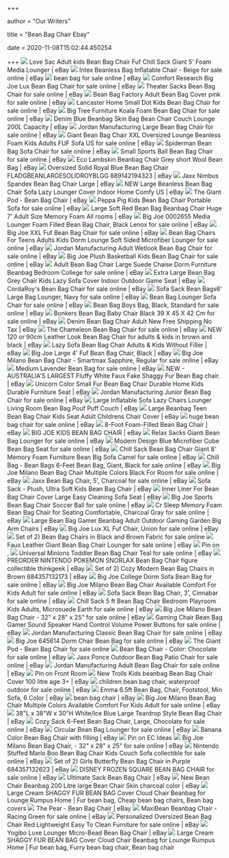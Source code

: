 +++
        
author = "Our Writers"
        
title = "Bean Bag Chair Ebay"
        
date = 2020-11-08T15:02:44.450254
        
+++
[ ![](https://i.ebayimg.com/images/g/3WUAAOSwYUdbTy3V/s-l300.jpg)](https://i.ebayimg.com/images/g/3WUAAOSwYUdbTy3V/s-l300.jpg) Love Sac Adult kids Bean Bag Chair Fuf Chill Sack Giant 5' Foam Media  Lounger | eBay
[ ![](https://i.ebayimg.com/images/g/8mUAAOSwvnddMkgv/s-l500.jpg)](https://i.ebayimg.com/images/g/8mUAAOSwvnddMkgv/s-l500.jpg) Intex Beanless Bag Inflatable Chair - Beige for sale online | eBay
[ ![](https://i.ebayimg.com/images/g/uVQAAOSwlSZeZepd/s-l1600.jpg)](https://i.ebayimg.com/images/g/uVQAAOSwlSZeZepd/s-l1600.jpg) bean bag for sale online | eBay
[ ![](https://i.ebayimg.com/images/g/9KUAAOSw6dtd2am6/s-l640.png)](https://i.ebayimg.com/images/g/9KUAAOSw6dtd2am6/s-l640.png) Comfort Research Big Joe Lux Bean Bag Chair for sale online | eBay
[ ![](https://i.ebayimg.com/images/g/IVMAAOSwGIJeJ1Nu/s-l640.jpg)](https://i.ebayimg.com/images/g/IVMAAOSwGIJeJ1Nu/s-l640.jpg) Theater Sacks Bean Bag Chair for sale online | eBay
[ ![](https://i.ebayimg.com/images/g/McQAAOSwPvVcj0Iv/s-l640.jpg)](https://i.ebayimg.com/images/g/McQAAOSwPvVcj0Iv/s-l640.jpg) Bean Bag Factory Adult Bean Bag Cover pink for sale online | eBay
[ ![](https://www.qiannipicture.com/pic/imgsgroup1/M00/04/B8/0ED78C8A98162726902A90C963D627BD93948F66A986CA35B675149855B9953314BE86B8E787F4449AA684B6935FC643A013.jpg)](https://www.qiannipicture.com/pic/imgsgroup1/M00/04/B8/0ED78C8A98162726902A90C963D627BD93948F66A986CA35B675149855B9953314BE86B8E787F4449AA684B6935FC643A013.jpg) Lancaster Home Small Dot Kids Bean Bag Chair for sale online | eBay
[ ![](https://i.ebayimg.com/images/g/2rEAAOSwW5Je1PR0/s-l400.jpg)](https://i.ebayimg.com/images/g/2rEAAOSwW5Je1PR0/s-l400.jpg) Big Tree Furniture Koala Foam Bean Bag Chair for sale online | eBay
[ ![](https://i.ebayimg.com/images/g/zowAAOSwZ4dZJrxM/s-l300.jpg)](https://i.ebayimg.com/images/g/zowAAOSwZ4dZJrxM/s-l300.jpg) Denim Blue Beanbag Skin Bag Bean Chair Couch Lounge 200L Capacity | eBay
[ ![](https://i.ebayimg.com/images/g/0DQAAOSwfZRdeI18/s-l640.jpg)](https://i.ebayimg.com/images/g/0DQAAOSwfZRdeI18/s-l640.jpg) Jordan Manufacturing Large Bean Bag Chair for sale online | eBay
[ ![](https://i.ebayimg.com/images/g/e8wAAOSwA3xcJgQP/s-l640.jpg)](https://i.ebayimg.com/images/g/e8wAAOSwA3xcJgQP/s-l640.jpg) Giant Bean Bag Chair XXL Oversized Lounge Beanless Foam Kids Adults FUF  Sofa US for sale online | eBay
[ ![](https://i.ebayimg.com/images/g/YtQAAOSwD~FfP39c/s-l640.jpg)](https://i.ebayimg.com/images/g/YtQAAOSwD~FfP39c/s-l640.jpg) Spiderman Bean Bag Sofa Chair for sale online | eBay
[ ![](https://i.ebayimg.com/images/g/W0YAAOSwkEFd7zhC/s-l640.jpg)](https://i.ebayimg.com/images/g/W0YAAOSwkEFd7zhC/s-l640.jpg) Small Sports Ball Bean Bag Chair for sale online | eBay
[ ![](https://i.ebayimg.com/images/g/ncAAAOSw2gxYySx6/s-l300.jpg)](https://i.ebayimg.com/images/g/ncAAAOSw2gxYySx6/s-l300.jpg) Eco Lambskin Beanbag Chair Grey short Wool Bean Bag | eBay
[ ![](https://d3d71ba2asa5oz.cloudfront.net/12012768/images/dg-bean-large-solid-roybl-gg.jpg)](https://d3d71ba2asa5oz.cloudfront.net/12012768/images/dg-bean-large-solid-roybl-gg.jpg) Oversized Solid Royal Blue Bean Bag Chair FLADGBEANLARGESOLIDROYBLGG  889142194323 | eBay
[ ![](https://i.ebayimg.com/images/g/auQAAOSwd1deOHcs/s-l300.jpg)](https://i.ebayimg.com/images/g/auQAAOSwd1deOHcs/s-l300.jpg) Jaxx Nimbus Spandex Bean Bag Chair Large | eBay
[ ![](https://us-w1-img-listing.eccang.com/0/UDFCQjhiUXVzVHRnNW56MmpUd0FTdz09/202005/47643801gC4DwBq.jpg)](https://us-w1-img-listing.eccang.com/0/UDFCQjhiUXVzVHRnNW56MmpUd0FTdz09/202005/47643801gC4DwBq.jpg) NEW Large Beanless Bean Bag Chair Sofa Lazy Lounger Cover Indoor Home Comfy  US | eBay
[ ![](https://i.ebayimg.com/images/g/2a0AAOSwl~BcoYiS/s-l300.jpg)](https://i.ebayimg.com/images/g/2a0AAOSwl~BcoYiS/s-l300.jpg) The Giant Pod - Bean Bag Chair | eBay
[ ![](https://i.ebayimg.com/images/g/r5cAAOSwXYJfYD7Y/s-l640.jpg)](https://i.ebayimg.com/images/g/r5cAAOSwXYJfYD7Y/s-l640.jpg) Peppa Pig Kids Bean Bag Chair Portable Sofa for sale online | eBay
[ ![](https://i.ebayimg.com/images/g/LJcAAOSwL-Bdzbhv/s-l300.jpg)](https://i.ebayimg.com/images/g/LJcAAOSwL-Bdzbhv/s-l300.jpg) Large Soft Red Bean Bag Beanbag Chair Huge 7' Adult Size Memory Foam All  rooms | eBay
[ ![](https://i.ebayimg.com/images/g/FiwAAOSwafJeTFLf/s-l500.jpg)](https://i.ebayimg.com/images/g/FiwAAOSwafJeTFLf/s-l500.jpg) Big Joe 0002655 Media Lounger Foam Filled Bean Bag Chair, Black Lenox for  sale online | eBay
[ ![](https://i.ebayimg.com/images/g/U1kAAOSwW4JeJgPr/s-l640.jpg)](https://i.ebayimg.com/images/g/U1kAAOSwW4JeJgPr/s-l640.jpg) Big Joe XXL Fuf Bean Bag Chair for sale online | eBay
[ ![](https://i.ebayimg.com/images/g/wgkAAOSwWV1deGaB/s-l640.jpg)](https://i.ebayimg.com/images/g/wgkAAOSwWV1deGaB/s-l640.jpg) Bean Bag Chairs For Teens Adults Kids Dorm Lounge Soft Sided Microfiber  Lounger for sale online | eBay
[ ![](https://i.ebayimg.com/images/g/EyMAAOSwn0Vdl9YI/s-l1600.jpg)](https://i.ebayimg.com/images/g/EyMAAOSwn0Vdl9YI/s-l1600.jpg) Jordan Manufacturing Adult Wetlook Bean Bag Chair for sale online | eBay
[ ![](https://i.ebayimg.com/images/g/70IAAOSwA-9fZNVJ/s-l640.jpg)](https://i.ebayimg.com/images/g/70IAAOSwA-9fZNVJ/s-l640.jpg) Big Joe Plush Basketball Kids Bean Bag Chair for sale online | eBay
[ ![](https://i.ebayimg.com/images/g/ljsAAOSwVI5fAqOy/s-l1600.png)](https://i.ebayimg.com/images/g/ljsAAOSwVI5fAqOy/s-l1600.png) Adult Bean Bag Chair Large Suede Chaise Dorm Furniture Beanbag Bedroom  College for sale online | eBay
[ ![](https://i.ebayimg.com/images/g/9fUAAOSwJ4pePEvj/s-l300.jpg)](https://i.ebayimg.com/images/g/9fUAAOSwJ4pePEvj/s-l300.jpg) Extra Large Bean Bag Grey Chair Kids Lazy Sofa Cover Indoor Outdoor Game  Seat | eBay
[ ![](https://i.ebayimg.com/images/g/XXwAAOSwvvhfRcs6/s-l640.jpg)](https://i.ebayimg.com/images/g/XXwAAOSwvvhfRcs6/s-l640.jpg) CordaRoy's Bean Bag Chair for sale online | eBay
[ ![](https://i.ebayimg.com/images/g/lwsAAOSwq9Fe7Qu2/s-l640.jpg)](https://i.ebayimg.com/images/g/lwsAAOSwq9Fe7Qu2/s-l640.jpg) Sofa Sack Bean Bags6' Large Bag Lounger, Navy for sale online | eBay
[ ![](https://i.ebayimg.com/images/g/OxsAAOSw~EReHqjl/s-l640.jpg)](https://i.ebayimg.com/images/g/OxsAAOSw~EReHqjl/s-l640.jpg) Bean Bag Lounger Sofa Chair for sale online | eBay
[ ![](https://i.ebayimg.com/images/g/JAAAAOSwxw5eQwv1/s-l640.jpg)](https://i.ebayimg.com/images/g/JAAAAOSwxw5eQwv1/s-l640.jpg) Bean Bag Boys Bag, Black, Standard for sale online | eBay
[ ![](https://i.ebayimg.com/images/g/ahIAAOSwjLZeD~YU/s-l640.jpg)](https://i.ebayimg.com/images/g/ahIAAOSwjLZeD~YU/s-l640.jpg) Bonkers Bean Bag Baby Chair Black 39 X 45 X 42 Cm for sale online | eBay
[ ![](https://i.ebayimg.com/images/g/QXgAAOSwA3dYmR5L/s-l300.jpg)](https://i.ebayimg.com/images/g/QXgAAOSwA3dYmR5L/s-l300.jpg) Denim Bean Bag Chair Adult New Free Shipping No Tax | eBay
[ ![](https://i.ebayimg.com/images/g/dAAAAOSw5x1fMnA1/s-l640.jpg)](https://i.ebayimg.com/images/g/dAAAAOSw5x1fMnA1/s-l640.jpg) The Chameleon Bean Bag Chair for sale online | eBay
[ ![](https://i.ebayimg.com/images/g/ZFEAAOSw9NdXv3OL/s-l300.jpg)](https://i.ebayimg.com/images/g/ZFEAAOSw9NdXv3OL/s-l300.jpg) NEW 120 or 90cm Leather Look Bean Bag Chair for adults & kids in brown and  black | eBay
[ ![](https://i.ebayimg.com/images/g/SNgAAOSwepdey4Ip/s-l400.jpg)](https://i.ebayimg.com/images/g/SNgAAOSwepdey4Ip/s-l400.jpg) Lazy Sofa Bean Bag Chair Adults & Kids Without Filler | eBay
[ ![](https://i.ebayimg.com/images/g/ogAAAOSwKiZfI3Ey/s-l300.jpg)](https://i.ebayimg.com/images/g/ogAAAOSwKiZfI3Ey/s-l300.jpg) Big Joe Large 4' Fuf Bean Bag Chair, Black | eBay
[ ![](https://i.ebayimg.com/images/g/GLEAAOSwa55cO-WX/s-l640.jpg)](https://i.ebayimg.com/images/g/GLEAAOSwa55cO-WX/s-l640.jpg) Big Joe Milano Bean Bag Chair - Smartmax Sapphire, Regular for sale online  | eBay
[ ![](https://i.ebayimg.com/images/g/xFgAAOSw1PxewGhR/s-l640.jpg)](https://i.ebayimg.com/images/g/xFgAAOSw1PxewGhR/s-l640.jpg) Medium Lavender Bean Bag for sale online | eBay
[ ![](https://i.ebayimg.com/images/g/0LEAAOSwNsdXQknn/s-l300.jpg)](https://i.ebayimg.com/images/g/0LEAAOSwNsdXQknn/s-l300.jpg) NEW - AUSTRALIA'S LARGEST Fluffy White Faux Fake Shaggy Fur Bean Bag chair.  | eBay
[ ![](https://i.ebayimg.com/images/g/aMEAAOSwWOJfO9us/s-l300.jpg)](https://i.ebayimg.com/images/g/aMEAAOSwWOJfO9us/s-l300.jpg) Unicorn Color Small Fur Bean Bag Chair Durable Home Kids Durable Furniture  Seat | eBay
[ ![](https://i.ebayimg.com/images/g/ZLcAAOSwA~Ne~SIm/s-l640.jpg)](https://i.ebayimg.com/images/g/ZLcAAOSwA~Ne~SIm/s-l640.jpg) Jordan Manufacturing Junior Bean Bag Chair for sale online | eBay
[ ![](https://i.ebayimg.com/images/g/ickAAOSwotJeFrnK/s-l300.jpg)](https://i.ebayimg.com/images/g/ickAAOSwotJeFrnK/s-l300.jpg) Large Inflatable Sofa Lazy Chairs Lounger Living Room Bean Bag Pouf Puff  Couch | eBay
[ ![](https://i.ebayimg.com/images/g/CmcAAOSw3wZe23F5/s-l400.jpg)](https://i.ebayimg.com/images/g/CmcAAOSw3wZe23F5/s-l400.jpg) Large Beanbag Teen Bean Bag Chair Kids Seat Adult Childrens Chair Cover |  eBay
[ ![](https://i.ebayimg.com/images/g/S~0AAOSwq4tfTNE8/s-l640.jpg)](https://i.ebayimg.com/images/g/S~0AAOSwq4tfTNE8/s-l640.jpg) huge bean bag chair for sale online | eBay
[ ![](https://i.ebayimg.com/images/g/FTYAAOSw6lRagw~7/s-l300.png)](https://i.ebayimg.com/images/g/FTYAAOSw6lRagw~7/s-l300.png) 8-Foot Foam-Filled Bean Bag Chair | eBay
[ ![](https://i.ebayimg.com/images/g/OiMAAOSw3eRcsqd9/s-l300.jpg)](https://i.ebayimg.com/images/g/OiMAAOSw3eRcsqd9/s-l300.jpg) BIG JOE KIDS BEAN BAG CHAIR | eBay
[ ![](https://i.ebayimg.com/images/g/VTYAAOSwnLtcJi16/s-l1600.jpg)](https://i.ebayimg.com/images/g/VTYAAOSwnLtcJi16/s-l1600.jpg) Relax Sacks Gianti Bean Bag Lounger for sale online | eBay
[ ![](https://i.ebayimg.com/images/g/yeIAAOSwoylejYMB/s-l1600.jpg)](https://i.ebayimg.com/images/g/yeIAAOSwoylejYMB/s-l1600.jpg) Modern Design Blue Microfiber Cube Bean Bag Seat for sale online | eBay
[ ![](https://i.ebayimg.com/images/g/6hoAAOSwKMRfkBy6/s-l640.jpg)](https://i.ebayimg.com/images/g/6hoAAOSwKMRfkBy6/s-l640.jpg) Chill Sack Bean Bag Chair Giant 8' Memory Foam Furniture Bean Big Sofa  Camel for sale online | eBay
[ ![](https://i.ebayimg.com/images/g/ly0AAOSwpDdU5j7U/s-l640.jpg)](https://i.ebayimg.com/images/g/ly0AAOSwpDdU5j7U/s-l640.jpg) Chill Bag - Bean Bags 6-Feet Bean Bag, Giant, Black for sale online | eBay
[ ![](https://i.ebayimg.com/images/g/YVYAAOSwuZVcO-Wc/s-l640.jpg)](https://i.ebayimg.com/images/g/YVYAAOSwuZVcO-Wc/s-l640.jpg) Big Joe Milano Bean Bag Chair Multiple Colors Black For Room for sale  online | eBay
[ ![](https://i.ebayimg.com/images/g/DeAAAOSwEGVeA~fe/s-l640.jpg)](https://i.ebayimg.com/images/g/DeAAAOSwEGVeA~fe/s-l640.jpg) Jaxx Bean Bag Chair, 5', Charcoal for sale online | eBay
[ ![](https://i.ebayimg.com/images/g/SCAAAOSwQYhfHYC6/s-l300.jpg)](https://i.ebayimg.com/images/g/SCAAAOSwQYhfHYC6/s-l300.jpg) Sofa Sack - Plush, Ultra Soft Kids Bean Bag Chair | eBay
[ ![](https://i.ebayimg.com/images/g/W6gAAOSwaLNc7iL7/s-l300.jpg)](https://i.ebayimg.com/images/g/W6gAAOSwaLNc7iL7/s-l300.jpg) Inner Liner For Bean Bag Chair Cover Large Easy Cleaning Sofa Seat | eBay
[ ![](https://i.ebayimg.com/images/g/Vs4AAOSwn~JeTtNy/s-l500.jpg)](https://i.ebayimg.com/images/g/Vs4AAOSwn~JeTtNy/s-l500.jpg) Big Joe Sports Bean Bag Chair Soccer Ball for sale online | eBay
[ ![](https://i.ebayimg.com/images/g/OZIAAOSwhXBffE6Y/s-l640.jpg)](https://i.ebayimg.com/images/g/OZIAAOSwhXBffE6Y/s-l640.jpg) Cr Sleep Memory Foam Bean Bag Chair for Seating Comfortable, Charcoal Gray  for sale online | eBay
[ ![](https://i.ebayimg.com/images/g/028AAOSw0UNef38J/s-l300.jpg)](https://i.ebayimg.com/images/g/028AAOSw0UNef38J/s-l300.jpg) Large Bean Bag Gamer Beanbag Adult Outdoor Gaming Garden Big Arm Chairs |  eBay
[ ![](https://i.ebayimg.com/images/g/55oAAOSwK7tfQxy1/s-l640.jpg)](https://i.ebayimg.com/images/g/55oAAOSwK7tfQxy1/s-l640.jpg) Big Joe Lux XL Fuf Chair, Union for sale online | eBay
[ ![](https://media.cymaxstores.com/Images/5019/1905154-L.jpg)](https://media.cymaxstores.com/Images/5019/1905154-L.jpg) Set of 2) Bean Bag Chairs in Black and Brown Fabric for sale online
[ ![](https://i.ebayimg.com/images/g/1PIAAOSwT-NebEV4/s-l640.jpg)](https://i.ebayimg.com/images/g/1PIAAOSwT-NebEV4/s-l640.jpg) Faux Leather Giant Bean Bag Chair Lounger for sale online | eBay
[ ![](https://i.pinimg.com/originals/cc/4a/f6/cc4af6d0cfd6e1b7bda2d43e4ed9bc92.jpg)](https://i.pinimg.com/originals/cc/4a/f6/cc4af6d0cfd6e1b7bda2d43e4ed9bc92.jpg) Pin on , 
[ ![](https://i.ebayimg.com/images/g/9SkAAOSwW99fGPFk/s-l640.jpg)](https://i.ebayimg.com/images/g/9SkAAOSwW99fGPFk/s-l640.jpg) Universal Minions Toddler Bean Bag Chair Teal for sale online | eBay
[ ![](https://i.ebayimg.com/images/g/s-oAAOSwfD9fFUg2/s-l640.jpg)](https://i.ebayimg.com/images/g/s-oAAOSwfD9fFUg2/s-l640.jpg) PREORDER NINTENDO POKEMON SNORLAX Bean Bag Chair figure collectible  thinkgeek | eBay
[ ![](https://media.cymaxstores.com/Images/5019/1904570-L.jpg)](https://media.cymaxstores.com/Images/5019/1904570-L.jpg) Set of 2) Cozy Modern Bean Bag Chairs in Brown 684357132173 | eBay
[ ![](https://i.ebayimg.com/images/g/zVwAAOSwiYJfBsba/s-l640.jpg)](https://i.ebayimg.com/images/g/zVwAAOSwiYJfBsba/s-l640.jpg) Big Joe College Dorm Sofa Bean Bag for sale online | eBay
[ ![](https://i.ebayimg.com/images/g/mYwAAOSw9JNfBQff/s-l640.jpg)](https://i.ebayimg.com/images/g/mYwAAOSw9JNfBQff/s-l640.jpg) Big Joe Milano Bean Bag Chair Available Comfort For Kids Adult for sale  online | eBay
[ ![](https://i.ebayimg.com/images/g/~KsAAOSw4apc-ZVq/s-l640.jpg)](https://i.ebayimg.com/images/g/~KsAAOSw4apc-ZVq/s-l640.jpg) Sofa Sack Bean Bag Chair, 3', Cinnabar for sale online | eBay
[ ![](https://i.ebayimg.com/images/g/nqQAAOSwkkRfgiO1/s-l640.jpg)](https://i.ebayimg.com/images/g/nqQAAOSwkkRfgiO1/s-l640.jpg) Chill Sack 5 ft Bean Bag Chair Bedroom Playroom Kids Adults, Microsuede  Earth for sale online | eBay
[ ![](https://i.ebayimg.com/images/g/dOgAAOSwv7Zff-U6/s-l640.jpg)](https://i.ebayimg.com/images/g/dOgAAOSwv7Zff-U6/s-l640.jpg) Big Joe Milano Bean Bag Chair - 32" x 28" x 25" for sale online | eBay
[ ![](https://i.ebayimg.com/images/g/oUMAAOSwmWdems82/s-l640.jpg)](https://i.ebayimg.com/images/g/oUMAAOSwmWdems82/s-l640.jpg) Gaming Chair Bean Bag Gamer Sound Speaker Hand Control Volume Power Buttons  for sale online | eBay
[ ![](https://i.ebayimg.com/images/g/L20AAOSwgwlfUfXU/s-l640.jpg)](https://i.ebayimg.com/images/g/L20AAOSwgwlfUfXU/s-l640.jpg) Jordan Manufacturing Classic Bean Bag Chair for sale online | eBay
[ ![](https://i.ebayimg.com/images/g/KjIAAOSwcBpePBGt/s-l640.jpg)](https://i.ebayimg.com/images/g/KjIAAOSwcBpePBGt/s-l640.jpg) Big Joe 645614 Dorm Chair Bean Bag for sale online | eBay
[ ![](https://i.ebayimg.com/images/g/bMkAAOSwWkhcn5Ik/s-l640.jpg)](https://i.ebayimg.com/images/g/bMkAAOSwWkhcn5Ik/s-l640.jpg) The Giant Pod - Bean Bag Chair for sale online
[ ![](https://i.ebayimg.com/images/g/cGQAAOSw4mNelpH6/s-l640.jpg)](https://i.ebayimg.com/images/g/cGQAAOSw4mNelpH6/s-l640.jpg) Bean Bag Chair - Color: Chocolate for sale online | eBay
[ ![](https://i.ebayimg.com/images/g/u-AAAOSwy0VffwvV/s-l640.jpg)](https://i.ebayimg.com/images/g/u-AAAOSwy0VffwvV/s-l640.jpg) Jaxx Ponce Outdoor Bean Bag Patio Chair for sale online | eBay
[ ![](https://i.ebayimg.com/images/g/QLsAAOSw~hZeQiC8/s-l640.jpg)](https://i.ebayimg.com/images/g/QLsAAOSw~hZeQiC8/s-l640.jpg) Jordan Manufacturing Adult Bean Bag Chair for sale online | eBay
[ ![](https://i.pinimg.com/474x/2e/77/11/2e7711f2b105a1e7ae0cecea26cedf0b.jpg)](https://i.pinimg.com/474x/2e/77/11/2e7711f2b105a1e7ae0cecea26cedf0b.jpg) Pin on Front Room
[ ![](https://i.ebayimg.com/images/g/nREAAOSwbj9eZD0n/s-l300.png)](https://i.ebayimg.com/images/g/nREAAOSwbj9eZD0n/s-l300.png) New Trolls Kids beanbag Bean Bag Chair Cover 100 litre age 3+ | eBay
[ ![](https://i.ebayimg.com/images/g/60UAAOSw7mRfIngT/s-l640.jpg)](https://i.ebayimg.com/images/g/60UAAOSw7mRfIngT/s-l640.jpg) children bean bag chair, waterproof outdoor for sale online | eBay
[ ![](https://i.ebayimg.com/images/g/Z~sAAOSw~l5asuUq/s-l300.jpg)](https://i.ebayimg.com/images/g/Z~sAAOSw~l5asuUq/s-l300.jpg) Emma 6.5ft Bean Bag, Chair, Footstool, Min Sofa, 6 Color | eBay
[ ![](https://i.ebayimg.com/images/g/aTgAAOSwqVpfNzP7/s-l300.jpg)](https://i.ebayimg.com/images/g/aTgAAOSwqVpfNzP7/s-l300.jpg) bean bag chair | eBay
[ ![](https://i.ebayimg.com/images/g/-wUAAOSwYmJfDen-/s-l640.jpg)](https://i.ebayimg.com/images/g/-wUAAOSwYmJfDen-/s-l640.jpg) Big Joe Milano Bean Bag Chair Multiple Colors Available Comfort For Kids  Adult for sale online | eBay
[ ![](https://i.ebayimg.com/images/g/cr0AAOSwUeVeMBOF/s-l300.jpg)](https://i.ebayimg.com/images/g/cr0AAOSwUeVeMBOF/s-l300.jpg) 38"L x 38"W x 30"H White/Ice Blue Large Teardrop Style Bean Bag Chair | eBay
[ ![](https://i.ebayimg.com/images/g/-aYAAOSwyjBW3f2e/s-l640.jpg)](https://i.ebayimg.com/images/g/-aYAAOSwyjBW3f2e/s-l640.jpg) Cozy Sack 6-Feet Bean Bag Chair, Large, Chocolate for sale online | eBay
[ ![](https://i.ebayimg.com/images/g/1A0AAOSwZIxe5IS2/s-l640.jpg)](https://i.ebayimg.com/images/g/1A0AAOSwZIxe5IS2/s-l640.jpg) Circular Bean Bag Lounger for sale online | eBay
[ ![](https://i.ebayimg.com/images/g/JIoAAOSwCoZfDOlt/s-l300.jpg)](https://i.ebayimg.com/images/g/JIoAAOSwCoZfDOlt/s-l300.jpg) Banana Color Bean Bag Chair with filling | eBay
[ ![](https://i.pinimg.com/originals/f0/5b/83/f05b837d7713eabcc1539968ea79cde3.jpg)](https://i.pinimg.com/originals/f0/5b/83/f05b837d7713eabcc1539968ea79cde3.jpg) Pin on EC Ideas
[ ![](https://i.ebayimg.com/images/g/VhwAAOSwBYtenGPk/s-l640.jpg)](https://i.ebayimg.com/images/g/VhwAAOSwBYtenGPk/s-l640.jpg) Big Joe Milano Bean Bag Chair, - 32" x 28" x 25" for sale online | eBay
[ ![](https://i.ebayimg.com/images/g/zzMAAOSwGIpflsku/s-l640.png)](https://i.ebayimg.com/images/g/zzMAAOSwGIpflsku/s-l640.png) Nintendo Stuffed Mario Boo Bean Bag Chair Kids Couch Sofa collectible for  sale online | eBay
[ ![](https://media.cymaxstores.com/Images/5019/1905070-L.jpg)](https://media.cymaxstores.com/Images/5019/1905070-L.jpg) Set of 2) Girls Butterfly Bean Bag Chair in Purple 684357132623 | eBay
[ ![](https://i.ebayimg.com/images/g/sc4AAOSwhXJeXeg9/s-l640.jpg)](https://i.ebayimg.com/images/g/sc4AAOSwhXJeXeg9/s-l640.jpg) DISNEY FROZEN SQUARE BEAN BAG CHAIR for sale online | eBay
[ ![](https://i.ebayimg.com/images/g/HoIAAOSwYIhWksdG/s-l300.jpg)](https://i.ebayimg.com/images/g/HoIAAOSwYIhWksdG/s-l300.jpg) Ultimate Sack Bean Bag Chair | eBay
[ ![](https://i.ebayimg.com/images/g/0MgAAOSwY5ddBuJp/s-l300.jpg)](https://i.ebayimg.com/images/g/0MgAAOSwY5ddBuJp/s-l300.jpg) New Bean Chair Beanbag 200 Litre large Bean Chair Skin charcoal color | eBay
[ ![](https://i.pinimg.com/originals/f0/64/03/f06403a42ea8f93c5eb853ea7e000cca.jpg)](https://i.pinimg.com/originals/f0/64/03/f06403a42ea8f93c5eb853ea7e000cca.jpg) Large Cream SHAGGY FUR BEAN BAG Cover Cloud Chair Beanbag for Lounge Rumpus  Home | Fur bean bag, Cheap bean bag chairs, Bean bag covers
[ ![](https://i.ebayimg.com/images/g/9x8AAOSwRXNcoYho/s-l300.jpg)](https://i.ebayimg.com/images/g/9x8AAOSwRXNcoYho/s-l300.jpg) The Pear - Bean Bag Chair | eBay
[ ![](https://i.ebayimg.com/images/g/b1cAAOSwfopeQ9Cd/s-l640.jpg)](https://i.ebayimg.com/images/g/b1cAAOSwfopeQ9Cd/s-l640.jpg) MaxiBean Beanbag Chair - Racing Green for sale online | eBay
[ ![](https://i.ebayimg.com/images/g/y2wAAOSwzLFfDcCn/s-l640.jpg)](https://i.ebayimg.com/images/g/y2wAAOSwzLFfDcCn/s-l640.jpg) Personalized Oversized Bean Bag Chair Red Lightweight Easy To Clean  Furniture for sale online | eBay
[ ![](https://i.ebayimg.com/images/g/HrgAAOSwjW5e6ocm/s-l300.jpg)](https://i.ebayimg.com/images/g/HrgAAOSwjW5e6ocm/s-l300.jpg) Yogibo Luxe Lounger Micro-Bead Bean Bag Chair | eBay
[ ![](https://i.pinimg.com/originals/09/d6/46/09d646608823f0b191de0a818bb323f3.jpg)](https://i.pinimg.com/originals/09/d6/46/09d646608823f0b191de0a818bb323f3.jpg) Large Cream SHAGGY FUR BEAN BAG Cover Cloud Chair Beanbag for Lounge Rumpus  Home | Fur bean bag, Furry bean bag chair, Bean bag chair
